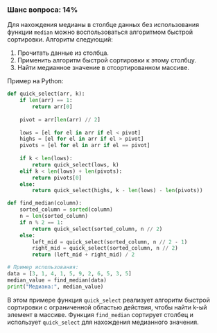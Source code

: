 ### Шанс вопроса: 14%

Для нахождения медианы в столбце данных без использования функции `median` можно воспользоваться алгоритмом быстрой сортировки. Алгоритм следующий:

1. Прочитать данные из столбца.
2. Применить алгоритм быстрой сортировки к этому столбцу.
3. Найти медианное значение в отсортированном массиве.

Пример на Python:

```python
def quick_select(arr, k):
    if len(arr) == 1:
        return arr[0]
    
    pivot = arr[len(arr) // 2]
    
    lows = [el for el in arr if el < pivot]
    highs = [el for el in arr if el > pivot]
    pivots = [el for el in arr if el == pivot]
    
    if k < len(lows):
        return quick_select(lows, k)
    elif k < len(lows) + len(pivots):
        return pivots[0]
    else:
        return quick_select(highs, k - len(lows) - len(pivots))

def find_median(column):
    sorted_column = sorted(column)
    n = len(sorted_column)
    if n % 2 == 1:
        return quick_select(sorted_column, n // 2)
    else:
        left_mid = quick_select(sorted_column, n // 2 - 1)
        right_mid = quick_select(sorted_column, n // 2)
        return (left_mid + right_mid) / 2

# Пример использования:
data = [3, 1, 4, 1, 5, 9, 2, 6, 5, 3, 5]
median_value = find_median(data)
print("Медиана:", median_value)
```

В этом примере функция `quick_select` реализует алгоритм быстрой сортировки с ограниченной областью действия, чтобы найти k-ый элемент в массиве. Функция `find_median` сортирует столбец и использует `quick_select` для нахождения медианного значения.
